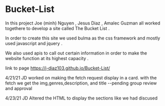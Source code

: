 # Bucket-List
In this project Joe (minh) Nguyen , Jesus Diaz , Amalec Guzman all worked togethere to develop a site called The Bucket List . 

In order to create this site we used bulma as the css framework and mostly used javascript and jquery . 

We also used apis to call out certain information in order to make the website function at its highest capacity . 

link to page
https://j-diaz103.github.io/Bucket-List/

4/21/21 JD
worked on making the fetch request display in a card.
with the  fetch we get the img,genres,description, and title
--pending group review and approval

4/23/21 JD
Altered the HTML to display the sections like we had discused